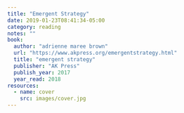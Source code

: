 ```yaml
---
title: "Emergent Strategy"
date: 2019-01-23T08:41:34-05:00
category: reading
notes: ""
book:
  author: "adrienne maree brown"
  url: "https://www.akpress.org/emergentstrategy.html"
  title: "emergent strategy"
  publisher: "AK Press"
  publish_year: 2017
  year_read: 2018
resources:
  - name: cover
    src: images/cover.jpg
---
```


